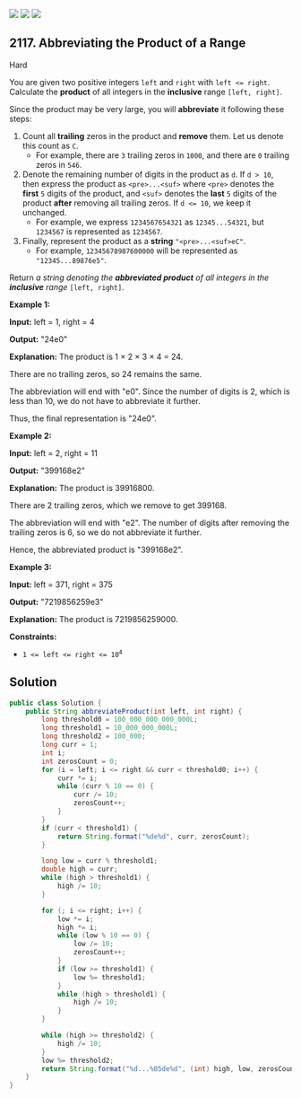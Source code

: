 [![](https://img.shields.io/github/stars/javadev/LeetCode-in-Java?label=Stars&style=flat-square)](https://github.com/javadev/LeetCode-in-Java)
[![](https://img.shields.io/github/forks/javadev/LeetCode-in-Java?label=Fork%20me%20on%20GitHub%20&style=flat-square)](https://github.com/javadev/LeetCode-in-Java/fork)
[![](https://img.shields.io/badge/-LeetCode%20in%20Kotlin-blue?style=flat-square)](https://github.com/javadev/LeetCode-in-Kotlin)

## 2117\. Abbreviating the Product of a Range

Hard

You are given two positive integers `left` and `right` with `left <= right`. Calculate the **product** of all integers in the **inclusive** range `[left, right]`.

Since the product may be very large, you will **abbreviate** it following these steps:

1.  Count all **trailing** zeros in the product and **remove** them. Let us denote this count as `C`.
    *   For example, there are `3` trailing zeros in `1000`, and there are `0` trailing zeros in `546`.
2.  Denote the remaining number of digits in the product as `d`. If `d > 10`, then express the product as `<pre>...<suf>` where `<pre>` denotes the **first** `5` digits of the product, and `<suf>` denotes the **last** `5` digits of the product **after** removing all trailing zeros. If `d <= 10`, we keep it unchanged.
    *   For example, we express `1234567654321` as `12345...54321`, but `1234567` is represented as `1234567`.
3.  Finally, represent the product as a **string** `"<pre>...<suf>eC"`.
    *   For example, `12345678987600000` will be represented as `"12345...89876e5"`.

Return _a string denoting the **abbreviated product** of all integers in the **inclusive** range_ `[left, right]`.

**Example 1:**

**Input:** left = 1, right = 4

**Output:** "24e0"

**Explanation:** The product is 1 × 2 × 3 × 4 = 24. 

There are no trailing zeros, so 24 remains the same. 

The abbreviation will end with "e0". Since the number of digits is 2, which is less than 10, we do not have to abbreviate it further. 

Thus, the final representation is "24e0".

**Example 2:**

**Input:** left = 2, right = 11

**Output:** "399168e2"

**Explanation:** The product is 39916800. 

There are 2 trailing zeros, which we remove to get 399168. 

The abbreviation will end with "e2". The number of digits after removing the trailing zeros is 6, so we do not abbreviate it further. 

Hence, the abbreviated product is "399168e2".

**Example 3:**

**Input:** left = 371, right = 375

**Output:** "7219856259e3"

**Explanation:** The product is 7219856259000.

**Constraints:**

*   <code>1 <= left <= right <= 10<sup>4</sup></code>

## Solution

```java
public class Solution {
    public String abbreviateProduct(int left, int right) {
        long threshold0 = 100_000_000_000_000L;
        long threshold1 = 10_000_000_000L;
        long threshold2 = 100_000;
        long curr = 1;
        int i;
        int zerosCount = 0;
        for (i = left; i <= right && curr < threshold0; i++) {
            curr *= i;
            while (curr % 10 == 0) {
                curr /= 10;
                zerosCount++;
            }
        }
        if (curr < threshold1) {
            return String.format("%de%d", curr, zerosCount);
        }

        long low = curr % threshold1;
        double high = curr;
        while (high > threshold1) {
            high /= 10;
        }

        for (; i <= right; i++) {
            low *= i;
            high *= i;
            while (low % 10 == 0) {
                low /= 10;
                zerosCount++;
            }
            if (low >= threshold1) {
                low %= threshold1;
            }
            while (high > threshold1) {
                high /= 10;
            }
        }

        while (high >= threshold2) {
            high /= 10;
        }
        low %= threshold2;
        return String.format("%d...%05de%d", (int) high, low, zerosCount);
    }
}
```